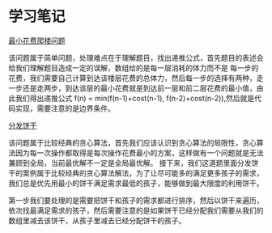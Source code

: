 # 学习笔记

[最小花费爬楼问题](https://leetcode-cn.com/problems/min-cost-climbing-stairs/submissions)

该问题属于简单问题，处理难点在于理解题目，找出递推公式，首先题目的表述会给我们理解题目造成一定的误解，数组给的是每一层消耗的体力而不是
每一步的花费，我们需要自己计算到达该楼层花费的总体力，然后每一步的选择有两种，走一步还是走两步，到达该层的最小花费就是到达前一层和前二层花费的最小值，由此我们得出递推公式 f(n) = min(f(n-1)+cost(n-1), f(n-2)+cost(n-2)),然后就是代码实现，需要注意的是边界条件。


[分发饼干](https://leetcode-cn.com/problems/assign-cookies/)

该问题属于比较经典的贪心算法，首先我们应该认识到贪心算法的局限性，贪心算法因为每一次操作都取得是每次操作花费最小的方案，这样做有一个问题就是无法兼顾到全局，当前最优解不一定是全局最优解。
接下来，我们这道题里面分发饼干的案例属于比较经典的贪心算法解法，为了让尽可能多的满足更多孩子的需求，我们总是优先用最小的饼干满足需求最低的孩子，能够做到最大限度的利用饼干。

第一步我们要处理的是需要把饼干和孩子的需求都进行排序，然后以饼干来遍历，依次找最满足需求的孩子，然后需要注意的是如果饼干已经分配我们需要从我们的数组里减去该饼干，从孩子里减去已经分配饼干的孩子。

